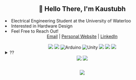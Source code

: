 <h2 align="center"> 👋 Hello There, I'm Kaustubh </h2>

<li>Electrical Engineering Student at the University of Waterloo</li>
<li>Interested in Hardware Design</li>
<li>Feel Free to Reach Out!</li>

<div align="center">
  <a href="mailto:kaustubhdoval@gmail.com">Email</a> |
  <a href="">Personal Website</a> |
  <a href="https://www.linkedin.com/in/kaustubhdoval/">LinkedIn</a>
</div>

<br>

<div align="center">
  <img src="https://img.shields.io/badge/c++%20-%2300599C.svg?&style=for-the-badge&logo=c%2B%2B&ogoColor=white"/> 
  <img src="https://img.shields.io/badge/python%20-%2314354C.svg?&style=for-the-badge&logo=python&logoColor=white"/>  
  <img alt="Arduino" src="https://img.shields.io/badge/-Arduino-00979D?style=for-the-badge&logo=Arduino&logoColor=white"/>
  <img alt="Unity" src="https://img.shields.io/badge/Altium-%23000000.svg?style=for-the-badge&logo=altium-designer&logoColor=white"/> 
  <img src="https://img.shields.io/badge/JavaScript%20-%23ffff00.svg?&style=for-the-badge&logo=javascript&logoColor=black"/>
  <img src="https://img.shields.io/badge/html5%20-%23E34F26.svg?&style=for-the-badge&logo=html5&logoColor=white"/> 
  <img src="https://img.shields.io/badge/css3%20-%231572B6.svg?&style=for-the-badge&logo=css3&logoColor=white"/>
</div>

<details>
<summary> ?? </summary>
  <img src='https://github.com/SKAI-24/SKAI-24/blob/main/yes.gif' align='center'>
</details>

<div align="center">
  <img align="center" src='https://github-readme-stats.vercel.app/api?username=SKAI-24&show_icons=true&theme=gotham&count_private=true&line_height=40'  align="left" />
  <img align="center" src='https://github-readme-stats.vercel.app/api/top-langs/?username=SKAI-24&langs_count=5&theme=gotham' />
</div>

<br>

<p align="center">
<img src="https://badges.pufler.dev/visits/SKAI-24/SKAI-24?color=black&logo=github" />
</p>
<!---
SKAI-24/SKAI-24 is a ✨ special ✨ repository because its `README.md` (this file) appears on your GitHub profile.
You can click the Preview link to take a look at your changes.
--->
